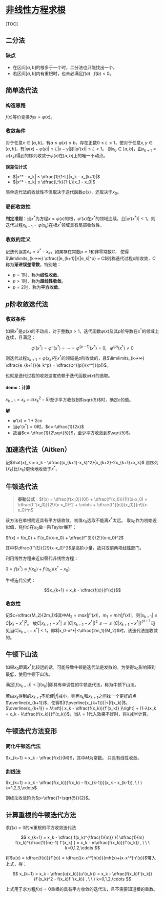 <link rel='stylesheet' href='../../style/index.css'>
<script src='../../style/index.js'></script>


# [非线性方程求根](./index.html)

[TOC]

## 二分法

### 缺点

- 在区间$[a,\,b]$的根多于一个时，二分法也只能找出一个。
- 若区间$[a,\,b]$内有重根时，也未必满足$f(a)⋅f(b)<0$。

## 简单迭代法

### 构造思路

$f(x)$等价变换为$x=φ(x)$。

### 收敛条件

对于任意$x∈[a,b]$，有$a≤φ(x)≤b$，存在正数$0≤L≤1$，使对于任意$x,y∈[a,b]$，有$|φ(x)-φ(y)|≤L|x-y|$即$|φ'(x)|≤L<1$。
则$x_0∈[a,b]$，由$x_{k+1}=φ(x_k)$得到的序列收敛于$φ(x)$在$[a,b]$上的唯一不动点。

**误差估计式**

- $|x^* - x_k| ≤ \dfrac{1}{1-L}|x_k - x_{k+1}|$
- $|x^* - x_k| ≤ \dfrac{L^k}{1-L}|x_1 - x_0|$

简单迭代法的收敛性不但取决于迭代函数$φ(x)$，还取决于$x_0$。

### 局部收敛性

**判定准则**：设$x^*$为方程$x=φ(x)$的根，$φ'(x)$在$x^*$的领域连续，且$|φ'(x^*)|<1$，则迭代过程$x_{k+1}=φ(x_k)$在根$x^*$领域具有局部收敛性。

### 收敛的定义

记迭代误差$e_k = x^* - x_k$，如果存在常数$p≥1$和非零常数$C$，
使得$\lim\limits_{k→∞} \dfrac{|e_{k+1}|}{|e_k|^p} = C$则称迭代过程$p$阶收敛，$C$称为**渐进误差常数**，特别地：

- $p=1$时，称为**线性收敛**。
- $p>1$时，称为**超线性收敛**。
- $p=2$时，称为**平方收敛**。

## $p$阶收敛迭代法

### 收敛条件

如果$x^*$是$φ(x)$的不动点，对于整数$p>1$，迭代函数$φ(x)$及其$p$阶导数在$x^*$的领域上连续，且满足：

$$φ'(x^*) = φ''(x^*) = \cdots = φ^{(p-1)}(x^*) = 0, \ \ \ φ^{(p)}(x^*)≠0$$

则迭代过程$x_{k+1} = φ(x_k)$在$x^*$的领域是$p$阶收敛的，且$\lim\limits_{k→∞} \dfrac{e_{k+1}}{e_k^p} = \dfrac{φ^{(p)}(x^*)}{p!}$。

也就是迭代过程的收敛速度依赖于迭代函数$φ(x)$的选取。

#### demo：计算

$x_{k+1} = x_k + c(x_k^2 - 5)$至少平方收敛到$\sqrt{5}$时，确定$c$的值。

**解**

- $φ'(x) = 1 + 2cx$
- 当$φ'(x^*) = 0$时，$c=-\dfrac{1}{2x}$
- 故当$c=-\dfrac{1}{2\sqrt{5}}$，至少平方收敛到$\sqrt{5}$。

## 加速迭代法（Aitken）

记$\hat{x}_k = x_k - \dfrac{(x_{k+1}-x_k)^2}{x_{k+2}-2x_{k+1}+x_k}$
则序列$\{\hat{x}_k\}$比$\{x_k\}$更快地收敛于$x^*$。

## 牛顿迭代法

>**泰勒公式**：$f(x) = \dfrac{f(x_0)}{0!} + \dfrac{f'(x_0)}{1!}(x-x_0) + \dfrac{f''(x_0)}{2!}(x-x_0)^2 + \cdots + \dfrac{f^{(n)}(x_0)}{n!}(x-x_0)^n$

该方法在单根附近具有平方级收敛。初值$x_0$选取不能离$x^*$太远。
取$x_0$作为初始近似值，将$f(x)$在$x_0$做一阶Taylor展开：

$f(x) = f(x_0) + f'(x_0)(x-x_0) + \dfrac{f''(ξ)}{2!}(x-x_0)^2$

其中$\dfrac{f''(ξ)}{2!}(x-x_0)^2$是高阶小量，故只取前两项线性部门。

利用线性方程来近似替代非线性方程：

$0 = f(x^*) ≈ f(x_0) + f'(x_0)(x^*-x_0)$

牛顿迭代公式：

$$x_{k+1} = x_k - \dfrac{f(x)}{f'(x)}$$

### 收敛性

记$c=\dfrac{M_2}{2m_1}$其中$M_2 = max|f''(x)|$，$m_1 = min|f'(x)|$，则$|x_{k+1}|≤C|x_k-x^*|^2$。
故$C|x_{k+1}-x^*| ≤ (C|x_{k+1}-x^*|)^2 ≤ \cdots ≤ (C|x_{k+1}-x^*|)^{2^{k+1}}$
可见当$C|x_{k+1}-x^*|<1$，即$|x_0-x^*|<\dfrac{2m_1}{M_2}$时，该迭代法是收敛的。

## 牛顿下山法

如果$x_0$距离$x^*$比较远的话，可能导致牛顿是迭代法是发散的，为使得$x_0$影响降到最低，使用牛顿下山法。

满足$|f(x_{k+1})|<|f(x_{k})|$即具有单调性的牛顿迭代法，称为牛顿下山法。

若由$x_k$得到的$x_{k+1}$不能使$|f|$减小，则再$x_k$和$x_{k+1}$之间找一个更好的点$\overline{x_{k+1}}$，使得$|f(\overline{x_{k+1}})|<|f(x_k)|$。
$\overline{x_{k+1}} = λ\left[{ x_k - \dfrac{f(x_k)}{f'(x_k)} }\right] + (1-λ)x_k = x_k - λ\dfrac{f(x_k)}{f'(x_k)}$，当$λ=1$代入效果不好时，将$λ$减半计算。

## 牛顿迭代方法变形

### 简化牛顿迭代法

$x_{k+1} = x_k - \dfrac{f(x)}{M}$，其中$M$为常数。
只具有线性收敛。

### 割线法

$x_{k+1} = x_k - \dfrac{f(x_k)}{f(x_k) - f(x_{k-1})}(x_k - x_{k-1}), \ \ \ k=1,2,3,\cdots$

割线法收敛阶为$p=\dfrac{1+\sqrt{5}}{2}$。

## 计算重根的牛顿迭代方法

求$f(x)=0$的$m$重根的平方收敛迭代法

$$
x_{k+1} = x_k - \dfrac{
    f(x_k)^{\frac{1}{m}}
}{
    \dfrac{1}{m}
    f(x_k)^{\frac{1}{m}-1}
    f'(x_k)
}
= x_k - m\dfrac{f(x_k)}{f'(x_k)}
, \ \ \ k=0,1,2,\cdots
$$

将$u(x) = \dfrac{f(x)}{f'(x)} = \dfrac{(x-x^*)h(x)}{mh(x)+(x-x^*)h'(x)}$带入上式，得：

$$
x_{k+1} = x_k - \dfrac{u(x_k)}{u'(x_k)}
= x_k - \dfrac{f(x_k)f'(x_k)}{f'(x_k)^2 - f(x_k)f''(x_k)}
, \ \ \ k=0,1,2,\cdots
$$

上式用于求方程$f(x)=0$重根的具有平方收敛的迭代法，且不需要知道根的重数。